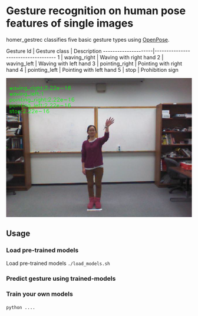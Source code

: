# Gesture recognition on human pose features of single images
homer_gestrec classifies five basic gesture types using [OpenPose](https://github.com/CMU-Perceptual-Computing-Lab/openpose). 

Gesture Id |    Gesture class        | Description
---------------------|------------------------------------
1 | waving_right     |  Waving with right hand
2 | waving_left      |  Waving with left hand 
3 | pointing_right   |  Pointing with right hand
4 | pointing_left    |  Pointing with left hand
5 | stop             |  Prohibition sign



![example image](./sample_classified.png)

## Usage

### Load pre-trained models
Load pre-trained models
`./load_models.sh`


### Predict gesture using trained-models


### Train your own models
`python ....`
